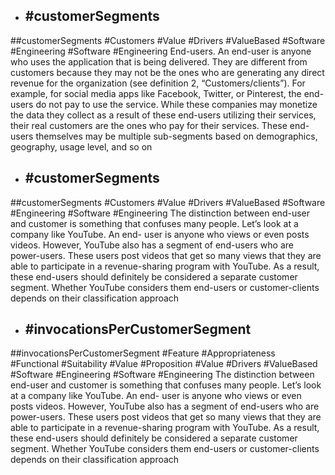 - ## #customerSegments
##customerSegments #Customers #Value #Drivers #ValueBased #Software #Engineering #Software #Engineering 
End-users. An end-user is anyone who uses the application that is being  delivered. They are different from customers because they may not be  the ones who are generating any direct revenue for the organization (see  definition 2, “Customers/clients”). For example, for social media apps  like Facebook, Twitter, or Pinterest, the end-users do not pay to use the  service. While these companies may monetize the data they collect as  a result of these end-users utilizing their services, their real customers  are the ones who pay for their services. These end-users themselves may  be multiple sub-segments based on demographics, geography, usage  level, and so on

- ## #customerSegments
##customerSegments #Customers #Value #Drivers #ValueBased #Software #Engineering #Software #Engineering 
The distinction between end-user and customer is something that  confuses many people. Let’s look at a company like YouTube. An end- user is anyone who views or even posts videos. However, YouTube also  has a segment of end-users who are power-users. These users post  videos that get so many views that they are able to participate in a  revenue-sharing program with YouTube. As a result, these end-users  should definitely be considered a separate customer segment. Whether  YouTube considers them end-users or customer-clients depends on their  classification approach

- ## #invocationsPerCustomerSegment
##invocationsPerCustomerSegment #Feature #Appropriateness #Functional #Suitability #Value #Proposition #Value #Drivers #ValueBased #Software #Engineering #Software #Engineering 
The distinction between end-user and customer is something that  confuses many people. Let’s look at a company like YouTube. An end- user is anyone who views or even posts videos. However, YouTube also  has a segment of end-users who are power-users. These users post  videos that get so many views that they are able to participate in a  revenue-sharing program with YouTube. As a result, these end-users  should definitely be considered a separate customer segment. Whether  YouTube considers them end-users or customer-clients depends on their  classification approach

